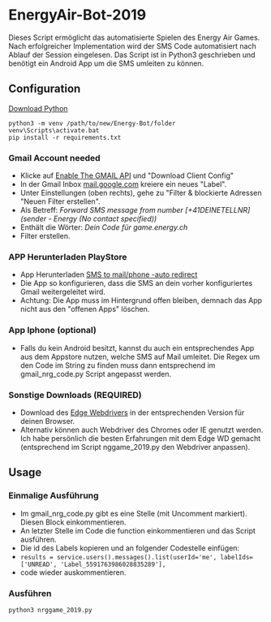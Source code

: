 # EnergyAir-Bot-2019
Dieses Script ermöglicht das automatisierte Spielen des Energy Air Games. Nach erfolgreicher Implementation wird der SMS Code automatisiert nach Ablauf der Session eingelesen.
Das Script ist in Python3 geschrieben und benötigt ein Android App um die SMS umleiten zu können.
## Configuration
[Download Python](https://www.python.org/downloads/windows/)
```
python3 -m venv /path/to/new/Energy-Bot/folder
venv\Scripts\activate.bat
pip install -r requirements.txt
```
### Gmail Account needed
  * Klicke auf [Enable The GMAIL API](https://developers.google.com/gmail/api/quickstart/python) und "Download Client Config"
  * In der Gmail Inbox [mail.google.com](https://mail.google.com/) kreiere ein neues "Label".
  * Unter Einstellungen (oben rechts), gehe zu "Filter & blockierte Adressen "Neuen Filter erstellen".
  * Als Betreff: *Forward SMS message from number [+41DEINETELLNR] (sender - Energy (No contact specified))*
  * Enthält die Wörter: *Dein Code für game.energy.ch*
  * Filter erstellen.
### APP Herunterladen PlayStore
* App Herunterladen [SMS to mail/phone -auto redirect](https://play.google.com/store/apps/details?id=com.gawk.smsforwarder)
* Die App so konfigurieren, dass die SMS an dein vorher konfiguriertes Gmail weitergeleitet wird.
* Achtung: Die App muss im Hintergrund offen bleiben, demnach das App nicht aus den "offenen Apps" löschen.
### App Iphone (optional)
* Falls du kein Android besitzt, kannst du auch ein entsprechendes App aus dem Appstore nutzen, welche SMS auf Mail umleitet. Die Regex um den Code im String zu finden muss dann entsprechend im gmail_nrg_code.py Script angepasst werden.

### Sonstige Downloads (REQUIRED)
* Download des [Edge Webdrivers](https://developer.microsoft.com/en-us/microsoft-edge/tools/webdriver/) in der entsprechenden Version für deinen Browser.
* Alternativ können auch Webdriver des Chromes oder IE genutzt werden. Ich habe persönlich die besten Erfahrungen mit dem Edge WD gemacht (entsprechend im Script nggame_2019.py den Webdriver anpassen).
## Usage
### Einmalige Ausführung
* Im gmail_nrg_code.py gibt es eine Stelle (mit Uncomment markiert). Diesen Block einkommentieren.
* An letzter Stelle im Code die function einkommentieren und das Script ausführen.
* Die id des Labels kopieren und an folgender Codestelle einfügen:
* ```results = service.users().messages().list(userId='me', labelIds=['UNREAD', 'Label_5591763986028835289'],```
* code wieder auskommentieren.

### Ausführen
 ```python3 nrggame_2019.py```
